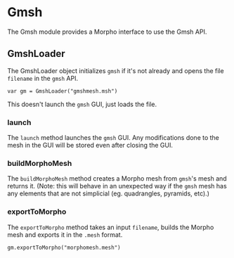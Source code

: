 
[comment]: # (Gmsh help)
[version]: # (0.6)

# Gmsh
[tagGmsh]: # (Gmsh)

The Gmsh module provides a Morpho interface to use the Gmsh API. 

[showsubtopics]: # (subtopics)

## GmshLoader
[tagGmshLoader]: # (GmshLoader)

The GmshLoader object initializes `gmsh` if it's not already and opens the file `filename` in the `gmsh` API.

    var gm = GmshLoader("gmshmesh.msh")

This doesn't launch the `gmsh` GUI, just loads the file.

[showsubtopics]: # (subtopics)

### launch

The `launch` method launches the `gmsh` GUI. Any modifications done to the mesh in the GUI will be stored even after closing the GUI.

### buildMorphoMesh

The `buildMorphoMesh` method creates a Morpho mesh from `gmsh`'s mesh and returns it. (Note: this will behave in an unexpected way if the `gmsh` mesh has any elements that are not simplicial (eg. quadrangles, pyramids, etc).)

### exportToMorpho

The `exportToMorpho` method takes an input `filename`, builds the Morpho mesh and exports it in the `.mesh` format.

    gm.exportToMorpho("morphomesh.mesh")

